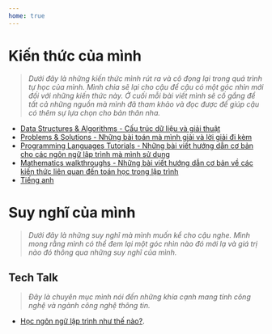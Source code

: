 ```yaml
---
home: true
---
```


# Kiến thức của mình

> *Dưới đây là những kiến thức mình rút ra và cô đọng lại trong quá trình tự học của mình. Mình chia sẽ lại cho cậu để cậu có một góc nhìn mới đối với những kiến thức này. Ở cuối mỗi bài viết mình sẽ cố gắng để tất cả những nguồn mà mình đã tham khảo và đọc được để giúp cậu có thêm sự lựa chọn cho bản thân nha.*

- [Data Structures & Algorithms - Cấu trúc dữ liệu và giải thuật](Posts/Data-Strucutres-And-Algorithms/)
- [Problems & Solutions - Những bài toán mà mình giải và lời giải đi kèm](Posts/Problems-And-Solutions/)
- [Programming Languages Tutorials - Những bài viết hướng dẫn cơ bản cho các ngôn ngữ lập trình mà mình sử dụng](Posts/Programming-Languages/)
- [Mathematics walkthroughs - Những bài viết hướng dẫn cơ bản về các kiến thức liên quan đến toán học trong lập trình](/Posts/Math/)
- [Tiếng anh](/Posts/English)

# Suy nghĩ của mình

> *Dưới đây là những suy nghĩ mà mình muốn kể cho cậu nghe. Mình mong rằng mình có thể đem lại một góc nhìn nào đó mới lạ và giá trị nào đó thông qua những suy nghĩ của mình.*

## Tech Talk

> *Đây là chuyên mục mình nói đến những khía cạnh mang tính công nghệ và ngành công nghệ thông tin.*

- [Học ngôn ngữ lập trình như thế nào?](Posts/Tech-Talk/How-To-Learn-A-Programming-Language/).

